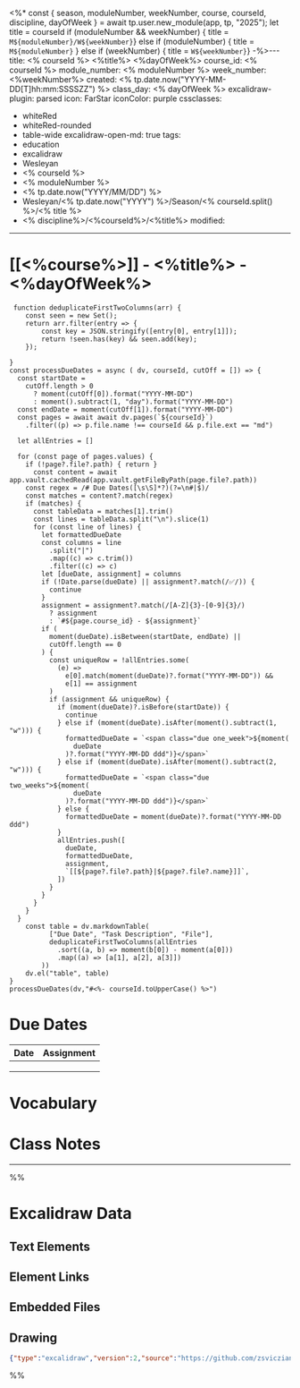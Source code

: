 <%*
const { season, moduleNumber, weekNumber, course, courseId, discipline, dayOfWeek } = await tp.user.new_module(app, tp, "2025");
let title = courseId
if (moduleNumber && weekNumber) { title = `M${moduleNumber}/W${weekNumber}`}
else if (moduleNumber) { title = `M${moduleNumber}`	 } 
else if (weekNumber) { title = `W${weekNumber}`}
-%>---
title: <% courseId %> <%title%> <%dayOfWeek%>
course_id: <% courseId %>
module_number: <% moduleNumber %>
week_number: <%weekNumber%>
created: <% tp.date.now("YYYY-MM-DD[T]hh:mm:SSSSZZ") %>
class_day: <% dayOfWeek %>
excalidraw-plugin: parsed
icon: FarStar
iconColor: purple
cssclasses: 
 - whiteRed
 - whiteRed-rounded
 - table-wide
excalidraw-open-md: true
tags: 
  - education
  - excalidraw
  - Wesleyan
  - <% courseId %>
  - <% moduleNumber %>
  - <% tp.date.now("YYYY/MM/DD") %>
  - Wesleyan/<% tp.date.now("YYYY") %>/Season/<% courseId.split() %>/<% title %>
  - <% discipline%>/<%courseId%>/<%title%>
modified:
---
# [[<%course%>]] -  <%title%> - <%dayOfWeek%>
```dataviewjs
 function deduplicateFirstTwoColumns(arr) {
	const seen = new Set();
	return arr.filter(entry => {
		const key = JSON.stringify([entry[0], entry[1]]);
		return !seen.has(key) && seen.add(key);
	});

}
const processDueDates = async ( dv, courseId, cutOff = []) => {
  const startDate =
    cutOff.length > 0
      ? moment(cutOff[0]).format("YYYY-MM-DD")
      : moment().subtract(1, "day").format("YYYY-MM-DD")
  const endDate = moment(cutOff[1]).format("YYYY-MM-DD")
  const pages = await await dv.pages(`${courseId}`)
    .filter((p) => p.file.name !== courseId && p.file.ext == "md")

  let allEntries = []

  for (const page of pages.values) {
    if (!page?.file?.path) { return }
      const content = await app.vault.cachedRead(app.vault.getFileByPath(page.file?.path))
	const regex = /# Due Dates([\s\S]*?)(?=\n#|$)/
	const matches = content?.match(regex)
	if (matches) {
	  const tableData = matches[1].trim()
	  const lines = tableData.split("\n").slice(1)
	  for (const line of lines) {
		let formattedDueDate
		const columns = line
		  .split("|")
		  .map((c) => c.trim())
		  .filter((c) => c)
		let [dueDate, assignment] = columns
		if (!Date.parse(dueDate) || assignment?.match(/✅/)) {
		  continue
		}
		assignment = assignment?.match(/[A-Z]{3}-[0-9]{3}/)
		  ? assignment
		  : `#${page.course_id} - ${assignment}`
		if (
		  moment(dueDate).isBetween(startDate, endDate) ||
		  cutOff.length == 0
		) {
		  const uniqueRow = !allEntries.some(
			(e) =>
			  e[0].match(moment(dueDate)?.format("YYYY-MM-DD")) &&
			  e[1] == assignment
		  )
		  if (assignment && uniqueRow) {
			if (moment(dueDate)?.isBefore(startDate)) {
			  continue
			} else if (moment(dueDate).isAfter(moment().subtract(1, "w"))) {
			  formattedDueDate = `<span class="due one_week">${moment(
				dueDate
			  )?.format("YYYY-MM-DD ddd")}</span>`
			} else if (moment(dueDate).isAfter(moment().subtract(2, "w"))) {
			  formattedDueDate = `<span class="due two_weeks">${moment(
				dueDate
			  )?.format("YYYY-MM-DD ddd")}</span>`
			} else {
			  formattedDueDate = moment(dueDate)?.format("YYYY-MM-DD ddd")
			}
			allEntries.push([
			  dueDate,
			  formattedDueDate,
			  assignment,
			  `[[${page?.file?.path}|${page?.file?.name}]]`,
			])
		  }
		}
	  }
	}
  }
	const table = dv.markdownTable(
		  ["Due Date", "Task Description", "File"],
		  deduplicateFirstTwoColumns(allEntries
			.sort((a, b) => moment(b[0]) - moment(a[0])) 
			.map((a) => [a[1], a[2], a[3]])
		))
  	dv.el("table", table)
}
processDueDates(dv,"#<%- courseId.toUpperCase() %>")
```
# Due Dates

| Date | Assignment |
| ---- | ---------- |
|      |            |
|      |            |
|      |            |


# Vocabulary


# Class Notes




---
%%
# Excalidraw Data
## Text Elements

## Element Links


## Embedded Files


## Drawing
```json
{"type":"excalidraw","version":2,"source":"https://github.com/zsviczian/obsidian-excalidraw-plugin/releases/tag/2.8.0","elements":[],"appState":{"gridSize":null,"viewBackgroundColor":"#ffffff"}}
```
%%
